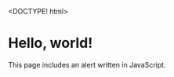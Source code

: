 <DOCTYPE! html>
<html lang="en">
<head>
  <title>Learn Enough JavaScript</title>
  <meta charset="utf-8">
  <script>
    alert("hello, world!");
  </script>
</head>
<body>
  <h1>Hello, world!</h1>
  <p>This page includes an alert written in JavaScript.</p>
</body>
</html>
